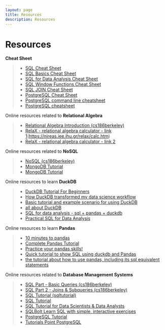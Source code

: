 ```yaml
---
layout: page
title: Resources
description: Resources
---
```

# Resources

**Cheat Sheet**
> -  [SQL Cheat Sheet](https://www.dbvis.com/wp-content/uploads/2024/04/SQL-Cheat-Sheet.pdf)
> -  [SQL Basics Cheat Sheet](https://learnsql.com/blog/sql-basics-cheat-sheet/)
> -  [SQL for Data Analysis Cheat Sheet](https://learnsql.com/blog/sql-for-data-analysis-cheat-sheet/)
> -  [SQL Window Functions Cheat Sheet](https://learnsql.com/blog/sql-window-functions-cheat-sheet/)
> -  [SQL JOIN Cheat Sheet](https://learnsql.com/blog/sql-join-cheat-sheet/)
> -  [PostgreSQL Cheat Sheet](https://learnsql.com/blog/postgresql-cheat-sheet/)
> -  [PostgreSQL command line cheatsheet](https://gist.github.com/Kartones/dd3ff5ec5ea238d4c546)
> -  [PostgreSQL cheatsheet](https://quickref.me/postgres.html)

Online resources related to **Relational Algebra**
> -  [Relational Algebra Introduction (cs186berkeley)](https://cs186berkeley.net/notes/note6/)
> -  [RelaX - relational algebra calculator - link 1](https://dbis-uibk.github.io/relax/)(https://nireas.iee.ihu.gr/relax/calc.htm)
> -  [RelaX - relational algebra calculator - link 2](https://nireas.iee.ihu.gr/relax/calc.htm)

Online resources related to **NoSQL**
> -  [NoSQL (cs186berkeley)](https://cs186berkeley.net/notes/note17/)
> -  [MongoDB Tutorial](https://www.mongodbtutorial.org/)
> -  [MongoDB Tutorial](https://www.quackit.com/mongodb/tutorial/)


Online resources to learn **DuckDB**
> -  [DuckDB Tutorial For Beginners](https://motherduck.com/blog/duckdb-tutorial-for-beginners/)
> -  [How DuckDB transformed my data science workflow](https://github.com/quangtiencs/duckdb-tutorial)
> -  [Basic tutorial and example scenario for using DuckDB](https://github.com/VillePuuska/DuckDB-examples)
> -  [all about DuckDB](https://github.com/k0rsakov/all_about_DuckDB/blob/main/code/notebook_for_duckdb.ipynb)
> -  [SQL for data analysis - sql + pandas + duckdb](https://github.com/mpiaggio-mutt/sql-pandas/blob/main/src/main.ipynb)
> -  [Practical SQL for Data Analysis](https://hakibenita.com/sql-for-data-analysis#pandas-and-sql-better-together)

Online resources to learn **Pandas**
> -  [10 minutes to pandas](https://pandas.pydata.org/docs/user_guide/10min.html)
> -  [Complete Pandas Tutorial](https://github.com/KeithGalli/complete-pandas-tutorial/blob/master/tutorial.ipynb)
> -  [Practice your pandas skills!](https://github.com/guipsamora/pandas_exercises?tab=readme-ov-file)
> -  [Quick tutorial to show SQL using duckdb and Pandas](https://github.com/dipeshtech/sql_tutorial/blob/main/duck_db.ipynb)
> -  [the tutorial about how to use pandas, including its sql equivalent statements](https://github.com/damien2012eng/TUTORIAL_Pandas.panda/blob/master/pandas_SQL.ipynb)

Online resources related to **Database Management Systems**
> - [SQL Part - Basic Queries (cs186berkeley)](https://cs186berkeley.net/notes/note1/)
> - [SQL Part 2 - Joins & Subqueries (cs186berkeley)](https://cs186berkeley.net/notes/note2/)
> - [SQL Tutorial (sqltutorial)](https://www.sqltutorial.org/)
> - [SQL Tutorial](https://mode.com/sql-tutorial/)
> - [SQL Tutorial for Data Scientists & Data Analysts](https://datalemur.com/sql-tutorial)
> - [SQLBolt Learn SQL with simple, interactive exercises](https://sqlbolt.com/)
> - [PostgreSQL Tutorial](https://neon.tech/postgresql/tutorial)
> - [Tutorials Point PostgreSQL](https://www.tutorialspoint.com/postgresql/index.htm)

